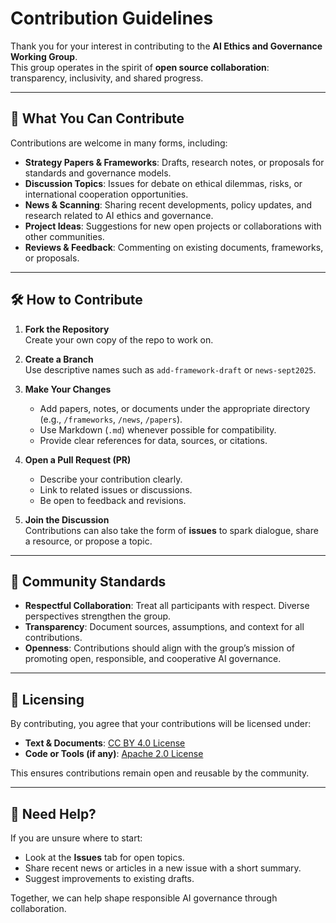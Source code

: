 # Contribution Guidelines  

Thank you for your interest in contributing to the **AI Ethics and Governance Working Group**.  
This group operates in the spirit of **open source collaboration**: transparency, inclusivity, and shared progress.  

---

## 📌 What You Can Contribute
Contributions are welcome in many forms, including:  
- **Strategy Papers & Frameworks**: Drafts, research notes, or proposals for standards and governance models.  
- **Discussion Topics**: Issues for debate on ethical dilemmas, risks, or international cooperation opportunities.  
- **News & Scanning**: Sharing recent developments, policy updates, and research related to AI ethics and governance.  
- **Project Ideas**: Suggestions for new open projects or collaborations with other communities.  
- **Reviews & Feedback**: Commenting on existing documents, frameworks, or proposals.  

---

## 🛠 How to Contribute
1. **Fork the Repository**  
   Create your own copy of the repo to work on.  

2. **Create a Branch**  
   Use descriptive names such as `add-framework-draft` or `news-sept2025`.  

3. **Make Your Changes**  
   - Add papers, notes, or documents under the appropriate directory (e.g., `/frameworks`, `/news`, `/papers`).  
   - Use Markdown (`.md`) whenever possible for compatibility.  
   - Provide clear references for data, sources, or citations.  

4. **Open a Pull Request (PR)**  
   - Describe your contribution clearly.  
   - Link to related issues or discussions.  
   - Be open to feedback and revisions.  

5. **Join the Discussion**  
   Contributions can also take the form of **issues** to spark dialogue, share a resource, or propose a topic.  

---

## 🧭 Community Standards
- **Respectful Collaboration**: Treat all participants with respect. Diverse perspectives strengthen the group.  
- **Transparency**: Document sources, assumptions, and context for all contributions.  
- **Openness**: Contributions should align with the group’s mission of promoting open, responsible, and cooperative AI governance.  

---

## 📜 Licensing
By contributing, you agree that your contributions will be licensed under:  
- **Text & Documents**: [CC BY 4.0 License](https://creativecommons.org/licenses/by/4.0/)  
- **Code or Tools (if any)**: [Apache 2.0 License](https://www.apache.org/licenses/LICENSE-2.0)  

This ensures contributions remain open and reusable by the community.  

---

## 🙌 Need Help?
If you are unsure where to start:  
- Look at the **Issues** tab for open topics.  
- Share recent news or articles in a new issue with a short summary.  
- Suggest improvements to existing drafts.  

Together, we can help shape responsible AI governance through collaboration.  

